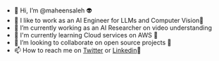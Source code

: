 - 👋 Hi, I’m @maheensaleh :alien:
- 👀 I like to work as an AI Engineer for LLMs and Computer Vision:raised_hands:
- 🌱 I’m currently working as an AI Researcher on video understanding
- 👀 I'm currently learning Cloud services on AWS :construction_worker:
- 💞️ I’m looking to collaborate on open source projects :dart:
- 📫 How to reach me on [Twitter](https://twitter.com/maheen_saleh) or [Linkedin](https://www.linkedin.com/in/maheensaleh40):wave:

<!---
maheensaleh/maheensaleh is a ✨ special ✨ repository because its `README.md` (this file) appears on your GitHub profile.
You can click the Preview link to take a look at your changes.
--->
